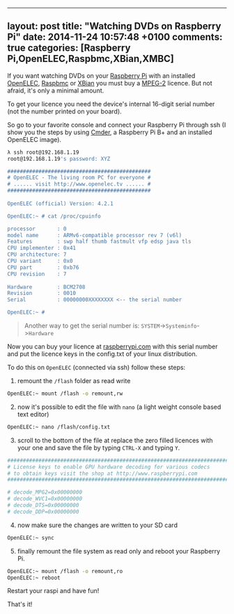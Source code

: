   ---
layout:     post
title:      "Watching DVDs on Raspberry Pi"
date:       2014-11-24 10:57:48 +0100
comments:   true
categories: [Raspberry Pi,OpenELEC,Raspbmc,XBian,XMBC]
---

If you want watching DVDs on your [Raspberry Pi](http://www.raspberrypi.org) with an installed [OpenELEC](http://openelec.tv), [Raspbmc](http://www.raspbmc.com) or [XBian](http://xbian.org) you must buy a [MPEG-2](http://www.raspberrypi.com) licence. But not afraid, it's only a minimal amount.

To get your licence you need the device's internal 16-digit serial number (not the number printed on your board).

So go to your favorite console and connect your Raspberry Pi through ssh (I show you the steps by using [Cmder](http://bliker.github.io/cmder), a Raspberry Pi B+ and an installed OpenELEC image).

```bash
λ ssh root@192.168.1.19                                    
root@192.168.1.19's password: XYZ                             

##############################################             
# OpenELEC - The living room PC for everyone #             
# ...... visit http://www.openelec.tv ...... #             
##############################################             
                                                           
OpenELEC (official) Version: 4.2.1                         

OpenELEC:~ # cat /proc/cpuinfo                             

processor       : 0                                        
model name      : ARMv6-compatible processor rev 7 (v6l)   
Features        : swp half thumb fastmult vfp edsp java tls
CPU implementer : 0x41                                     
CPU architecture: 7                                        
CPU variant     : 0x0                                      
CPU part        : 0xb76                                    
CPU revision    : 7                                        
                                                           
Hardware        : BCM2708                                  
Revision        : 0010                                     
Serial          : 00000000XXXXXXXX <-- the serial number                        

OpenELEC:~ #                                               
```
> Another way to get the serial number is: `SYSTEM`->`Systeminfo`->`Hardware`

Now you can buy your licence at [raspberrypi.com](http://www.raspberrypi.com) with this serial number and put the licence keys in the config.txt of your linux distribution.

To do this on `OpenELEC` (connected via ssh) follow these steps:

1. remount the `/flash` folder as read write
```bash
OpenELEC:~ mount /flash -o remount,rw
```
2. now it's possible to edit the file with `nano` (a light weight console based text editor)
```bash
OpenELEC:~ nano /flash/config.txt
```
3. scroll to the bottom of the file at replace the zero filled licences with your one and save the file by typing `CTRL-X` and typing `Y`.
```bash
################################################################################
# License keys to enable GPU hardware decoding for various codecs
# to obtain keys visit the shop at http://www.raspberrypi.com
################################################################################

# decode_MPG2=0x00000000
# decode_WVC1=0x00000000
# decode_DTS=0x00000000
# decode_DDP=0x00000000
```
4. now make sure the changes are written to your SD card
```bash
OpenELEC:~ sync
```
5. finally remount the file system as read only and reboot your Raspberry Pi.
```bash
OpenELEC:~ mount /flash -o remount,ro
OpenELEC:~ reboot
```

Restart your raspi and have fun!

That's it!
